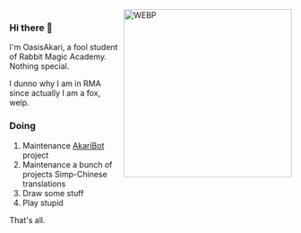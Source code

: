 <img align="right" alt="WEBP" src="https://raw.githubusercontent.com/OasisAkari/OasisAkari/main/1-350.webp" width="300"/>

### Hi there 👋


I'm OasisAkari, a fool student of Rabbit Magic Academy. Nothing special.

I dunno why I am in RMA since actually I am a fox, welp.

### Doing

1. Maintenance [AkariBot](https://github.com/Teahouse-Studios/akari-bot) project
2. Maintenance a bunch of projects Simp-Chinese translations
3. Draw some stuff
4. Play stupid

That's all.
